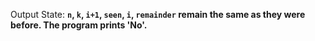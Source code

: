 Output State: **`n`, `k`, `i+1`, `seen`, `i`, `remainder` remain the same as they were before. The program prints 'No'.**